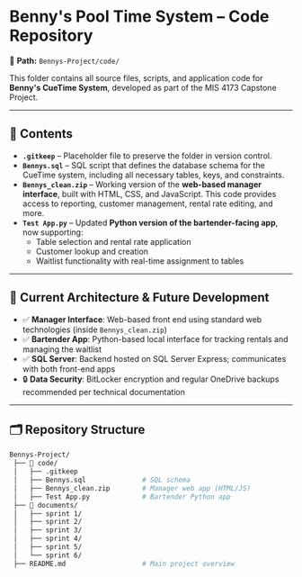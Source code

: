 # Benny's Pool Time System – Code Repository

📂 **Path:** `Bennys-Project/code/`  

This folder contains all source files, scripts, and application code for **Benny's CueTime System**, developed as part of the MIS 4173 Capstone Project.

---

## 📜 Contents

- **`.gitkeep`** – Placeholder file to preserve the folder in version control.
- **`Bennys.sql`** – SQL script that defines the database schema for the CueTime system, including all necessary tables, keys, and constraints.
- **`Bennys_clean.zip`** – Working version of the **web-based manager interface**, built with HTML, CSS, and JavaScript. This code provides access to reporting, customer management, rental rate editing, and more.
- **`Test App.py`** – Updated **Python version of the bartender-facing app**, now supporting:
  - Table selection and rental rate application
  - Customer lookup and creation
  - Waitlist functionality with real-time assignment to tables

---

## 🚀 Current Architecture & Future Development

- ✅ **Manager Interface**: Web-based front end using standard web technologies (inside `Bennys_clean.zip`)
- ✅ **Bartender App**: Python-based local interface for tracking rentals and managing the waitlist
- ✅ **SQL Server**: Backend hosted on SQL Server Express; communicates with both front-end apps
- 🔒 **Data Security**: BitLocker encryption and regular OneDrive backups recommended per technical documentation

---

## 🗂 Repository Structure
```bash
Bennys-Project/
 ├── 📂 code/                  
 │   ├── .gitkeep                 
 │   ├── Bennys.sql              # SQL schema
 │   ├── Bennys_clean.zip        # Manager web app (HTML/JS)
 │   ├── Test App.py             # Bartender Python app
 ├── 📂 documents/
 │   ├── sprint 1/
 │   ├── sprint 2/
 │   ├── sprint 3/
 │   ├── sprint 4/
 │   ├── sprint 5/
 │   └── sprint 6/
 ├── README.md                   # Main project overview
